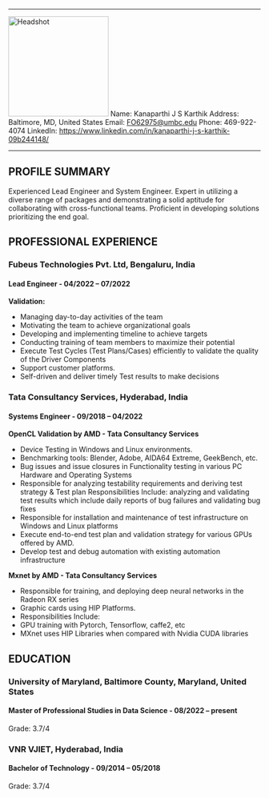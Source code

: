 -------------------     ----------------------------
<img src="path/to/your/headshot/image.jpg" alt="Headshot" width="200">     Name: Kanaparthi J S Karthik 
                                                                        Address: Baltimore, MD, United States 
                                                                        Email: FO62975@umbc.edu 
                                                                        Phone: 469-922-4074 
                                                                        LinkedIn: https://www.linkedin.com/in/kanaparthi-j-s-karthik-09b244148/
-------------------     ----------------------------
## PROFILE SUMMARY
Experienced Lead Engineer and System Engineer. Expert in utilizing a diverse range of packages and demonstrating a solid aptitude for collaborating with cross-functional teams. Proficient in developing solutions prioritizing the end goal.

## PROFESSIONAL EXPERIENCE

### Fubeus Technologies Pvt. Ltd, Bengaluru, India
#### Lead Engineer - 04/2022 – 07/2022
**Validation:**
- Managing day-to-day activities of the team
- Motivating the team to achieve organizational goals
- Developing and implementing timeline to achieve targets
- Conducting training of team members to maximize their potential
- Execute Test Cycles (Test Plans/Cases) efficiently to validate the quality of the Driver Components
- Support customer platforms.
- Self-driven and deliver timely Test results to make decisions

### Tata Consultancy Services, Hyderabad, India
#### Systems Engineer - 09/2018 – 04/2022
**OpenCL Validation by AMD - Tata Consultancy Services**
- Device Testing in Windows and Linux environments.
- Benchmarking tools: Blender, Adobe, AIDA64 Extreme, GeekBench, etc.
- Bug issues and issue closures in Functionality testing in various PC Hardware and Operating Systems
- Responsible for analyzing testability requirements and deriving test strategy & Test plan Responsibilities Include: analyzing and validating test results which include daily reports of bug failures and validating bug fixes
- Responsible for installation and maintenance of test infrastructure on Windows and Linux platforms
- Execute end-to-end test plan and validation strategy for various GPUs offered by AMD.
- Develop test and debug automation with existing automation infrastructure

**Mxnet by AMD - Tata Consultancy Services**
- Responsible for training, and deploying deep neural networks in the Radeon RX series
- Graphic cards using HIP Platforms.
- Responsibilities Include:
- GPU training with Pytorch, Tensorflow, caffe2, etc
- MXnet uses HIP Libraries when compared with Nvidia CUDA libraries

## EDUCATION

### University of Maryland, Baltimore County, Maryland, United States
#### Master of Professional Studies in Data Science - 08/2022 – present
Grade: 3.7/4

### VNR VJIET, Hyderabad, India
#### Bachelor of Technology - 09/2014 – 05/2018
Grade: 3.7/4


